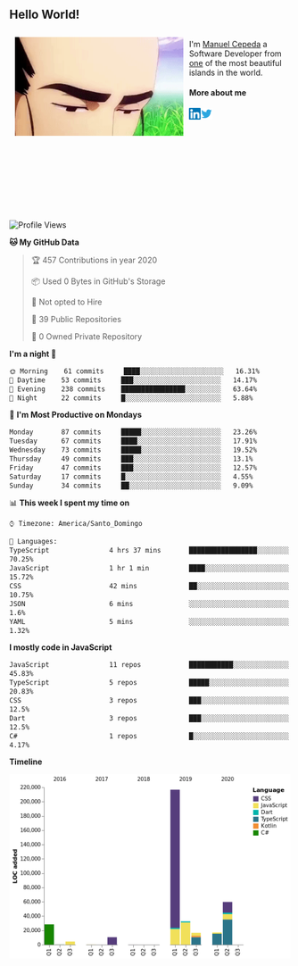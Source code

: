 <h2> Hello World!</h2>

<div style="display:inline-block">
  <img alt="Ah, I see you're a man of culture as well" align="left" width="60%" style="margin: 10px" src="https://raw.githubusercontent.com/mecm1993/mecm1993/master/assets/background.gif">

  I'm [Manuel Cepeda](https://manuelcepeda.dev) a Software Developer from [one](https://en.wikipedia.org/wiki/Dominican_Republic) of the most beautiful islands in the world.

  #### More about me

  <a href="https://www.linkedin.com/in/manuel-cepeda-0336a999/">
    <img align="left" alt="Manuel Cepeda | LinkedIn" width="21px" src="https://raw.githubusercontent.com/mecm1993/mecm1993/master/assets/linkedin.svg" />
  </a>
  <a href="https://twitter.com/mecm1993">
    <img align="left" alt="Manuel Cepeda | Twitter" width="21px" src="https://raw.githubusercontent.com/mecm1993/mecm1993/master/assets/twitter.svg" />
  </a>
  <br />
  <br />
  <br />
  <br />
  <br />
  <br />
  <br />
  <br />
  <br />
  <br />
  <br />
</div>

<!--START_SECTION:waka-->
![Profile Views](http://img.shields.io/badge/Profile%20Views-26-blue)

**🐱 My GitHub Data** 

> 🏆 457 Contributions in year 2020
 > 
> 📦 Used 0 Bytes in GitHub's Storage 
 > 
> 🚫 Not opted to Hire
 > 
> 📜 39 Public Repositories 
 > 
> 🔑 0 Owned Private Repository 
 > 
**I'm a night 🦉** 

```text
🌞 Morning    61 commits     ████░░░░░░░░░░░░░░░░░░░░░   16.31% 
🌆 Daytime    53 commits     ███░░░░░░░░░░░░░░░░░░░░░░   14.17% 
🌃 Evening    238 commits    ████████████████░░░░░░░░░   63.64% 
🌙 Night      22 commits     █░░░░░░░░░░░░░░░░░░░░░░░░   5.88%

```
📅 **I'm Most Productive on Mondays** 

```text
Monday       87 commits     █████░░░░░░░░░░░░░░░░░░░░   23.26% 
Tuesday      67 commits     ████░░░░░░░░░░░░░░░░░░░░░   17.91% 
Wednesday    73 commits     █████░░░░░░░░░░░░░░░░░░░░   19.52% 
Thursday     49 commits     ███░░░░░░░░░░░░░░░░░░░░░░   13.1% 
Friday       47 commits     ███░░░░░░░░░░░░░░░░░░░░░░   12.57% 
Saturday     17 commits     █░░░░░░░░░░░░░░░░░░░░░░░░   4.55% 
Sunday       34 commits     ██░░░░░░░░░░░░░░░░░░░░░░░   9.09%

```


📊 **This week I spent my time on** 

```text
⌚︎ Timezone: America/Santo_Domingo

💬 Languages: 
TypeScript               4 hrs 37 mins       █████████████████░░░░░░░░   70.25% 
JavaScript               1 hr 1 min          ████░░░░░░░░░░░░░░░░░░░░░   15.72% 
CSS                      42 mins             ██░░░░░░░░░░░░░░░░░░░░░░░   10.75% 
JSON                     6 mins              ░░░░░░░░░░░░░░░░░░░░░░░░░   1.6% 
YAML                     5 mins              ░░░░░░░░░░░░░░░░░░░░░░░░░   1.32%

```

**I mostly code in JavaScript** 

```text
JavaScript               11 repos            ███████████░░░░░░░░░░░░░░   45.83% 
TypeScript               5 repos             █████░░░░░░░░░░░░░░░░░░░░   20.83% 
CSS                      3 repos             ███░░░░░░░░░░░░░░░░░░░░░░   12.5% 
Dart                     3 repos             ███░░░░░░░░░░░░░░░░░░░░░░   12.5% 
C#                       1 repos             █░░░░░░░░░░░░░░░░░░░░░░░░   4.17%

```


**Timeline**

![Chart not found](https://github.com/mecm1993/mecm1993/blob/master/charts/bar_graph.png) 


<!--END_SECTION:waka-->